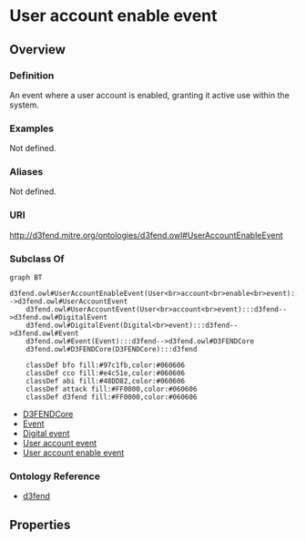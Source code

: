 # User account enable event

## Overview

### Definition
An event where a user account is enabled, granting it active use within the system.

### Examples
Not defined.

### Aliases
Not defined.

### URI
http://d3fend.mitre.org/ontologies/d3fend.owl#UserAccountEnableEvent

### Subclass Of
```mermaid
graph BT
    d3fend.owl#UserAccountEnableEvent(User<br>account<br>enable<br>event):::d3fend-->d3fend.owl#UserAccountEvent
    d3fend.owl#UserAccountEvent(User<br>account<br>event):::d3fend-->d3fend.owl#DigitalEvent
    d3fend.owl#DigitalEvent(Digital<br>event):::d3fend-->d3fend.owl#Event
    d3fend.owl#Event(Event):::d3fend-->d3fend.owl#D3FENDCore
    d3fend.owl#D3FENDCore(D3FENDCore):::d3fend
    
    classDef bfo fill:#97c1fb,color:#060606
    classDef cco fill:#e4c51e,color:#060606
    classDef abi fill:#48DD82,color:#060606
    classDef attack fill:#FF0000,color:#060606
    classDef d3fend fill:#FF0000,color:#060606
```

- [D3FENDCore](/docs/ontology/reference/model/D3FENDCore/D3FENDCore.md)
- [Event](/docs/ontology/reference/model/D3FENDCore/Event/Event.md)
- [Digital event](/docs/ontology/reference/model/D3FENDCore/Event/Digital%20event/Digital%20event.md)
- [User account event](/docs/ontology/reference/model/D3FENDCore/Event/Digital%20event/User%20account%20event/User%20account%20event.md)
- [User account enable event](/docs/ontology/reference/model/D3FENDCore/Event/Digital%20event/User%20account%20event/User%20account%20enable%20event/User%20account%20enable%20event.md)


### Ontology Reference
- [d3fend](http://d3fend.mitre.org/ontologies/d3fend.owl#)

## Properties
